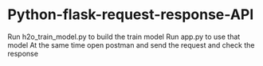 # Python-flask-request-response-API

Run h2o_train_model.py to build the train model
Run app.py to use that model
At the same time open postman and send the request and check the response 

